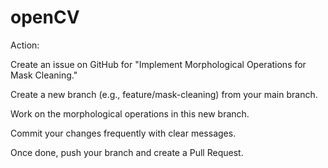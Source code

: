 # openCV

Action:

Create an issue on GitHub for "Implement Morphological Operations for Mask Cleaning."

Create a new branch (e.g., feature/mask-cleaning) from your main branch.

Work on the morphological operations in this new branch.

Commit your changes frequently with clear messages.

Once done, push your branch and create a Pull Request.
